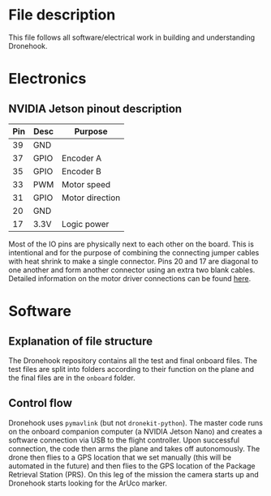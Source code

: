 # File description
This file follows all software/electrical work in building and understanding Dronehook.

# Electronics
## NVIDIA Jetson pinout description

| Pin | Desc | Purpose |
| --- | --- | --- |
| 39 | GND
| 37 | GPIO | Encoder A |
| 35 | GPIO | Encoder B |
| 33 | PWM | Motor speed |
| 31 | GPIO | Motor direction |
| 20 | GND
| 17 | 3.3V | Logic power

Most of the IO pins are physically next to each other on the board. This is intentional and for the purpose of combining the connecting jumper cables with heat shrink to make a single connector. Pins 20 and 17 are diagonal to one another and form another connector using an extra two blank cables. Detailed information on the motor driver connections can be found [here](https://www.pololu.com/product/2960/pictures).

# Software
## Explanation of file structure
The Dronehook repository contains all the test and final onboard files. The test files are split into folders according to their function on the plane and the final files are in the `onboard` folder.

## Control flow
Dronehook uses `pymavlink` (but not `dronekit-python`). The master code runs on the onboard companion computer (a NVIDIA Jetson Nano) and creates a software connection via USB to the flight controller. Upon successful connection, the code then arms the plane and takes off autonomously. The drone then flies to a GPS location that we set manually (this will be automated in the future) and then flies to the GPS location of the Package Retrieval Station (PRS). On this leg of the mission the camera starts up and Dronehook starts looking for the ArUco marker.
